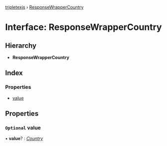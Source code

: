 [tripletexjs](../README.md) › [ResponseWrapperCountry](responsewrappercountry.md)

# Interface: ResponseWrapperCountry

## Hierarchy

* **ResponseWrapperCountry**

## Index

### Properties

* [value](responsewrappercountry.md#optional-value)

## Properties

### `Optional` value

• **value**? : *[Country](country.md)*

